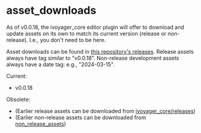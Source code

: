 # asset_downloads
As of v0.0.18, the ivoyager_core editor plugin will offer to download and update assets on its own to match its current version (release or non-release). I.e., you don't need to be here.

Asset downloads can be found in [this repository's releases](https://github.com/ivoyager/asset_downloads/releases). Release assets always have tag similar to "v0.0.18". Non-release development assets always have a date tag: e.g., "2024-03-15".

Current:
* v0.0.18
  
Obsolete:
* (Earlier release assets can be downloaded from [ivoyager_core/releases](https://github.com/ivoyager/ivoyager_core/releases))
* (Earlier non-release assets can be downloaded from [non_release_assets](https://github.com/ivoyager/non_release_assets))


